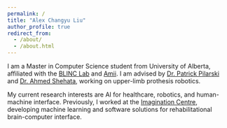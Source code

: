 ```yaml
---
permalink: /
title: "Alex Changyu Liu"
author_profile: true
redirect_from: 
  - /about/
  - /about.html
---
```



I am a Master in Computer Science student from University of Alberta, affiliated with the [BLINC Lab](https://blinclab.ca/) and [Amii](https://www.amii.ca/). I am advised by [Dr. Patrick Pilarski](https://pilarski.github.io/) and [Dr. Ahmed Shehata](https://blinclab.ca/members/shehata/), working on upper-limb prothesis robotics. 

My current research interests are AI for healthcare, robotics, and human-machine interface. Previously, I worked at the [Imagination Centre](https://www.imagination-centre.ca/), developing machine learning and software solutions for rehabilitational brain-computer interface.

